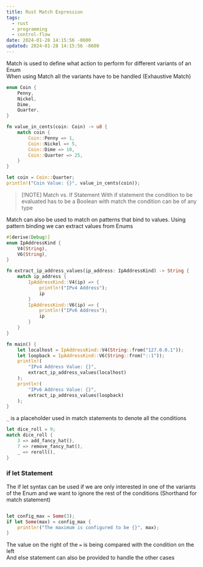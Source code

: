 ```yaml
---
title: Rust Match Expression
tags:
  - rust
  - programming
  - control-flow
date: 2024-01-28 14:15:56 -0600
updated: 2024-01-28 14:15:56 -0600
---
```


Match is used to define what action to perform for different variants of an Enum  
When using Match all the variants have to be handled (Exhaustive Match)

```rust
enum Coin {
    Penny,
    Nickel,
    Dime,
    Quarter,
}

fn value_in_cents(coin: Coin) -> u8 {
    match coin {
        Coin::Penny => 1,
        Coin::Nickel => 5,
        Coin::Dime => 10,
        Coin::Quarter => 25,
    }
}

let coin = Coin::Quarter;
println!("Coin Value: {}", value_in_cents(coin));
```

> [!NOTE] Match vs. If Statement
> With if statement the condition to be evaluated has to be a Boolean with match the condition can be of any type  

Match can also be used to match on patterns that bind to values. Using pattern binding we can extract values from Enums

```rust
#[derive(Debug)]
enum IpAddressKind {
    V4(String),
    V6(String),
}

fn extract_ip_address_values(ip_address: IpAddressKind) -> String {
    match ip_address {
        IpAddressKind::V4(ip) => {
            println!("IPv4 Address");
            ip
        }
        IpAddressKind::V6(ip) => {
            println!("IPv6 Address");
            ip
        }
    }
}

fn main() {
    let localhost = IpAddressKind::V4(String::from("127.0.0.1"));
    let loopback = IpAddressKind::V6(String::from("::1"));
    println!(
        "IPv4 Address Value: {}",
        extract_ip_address_values(localhost)
    );
    println!(
        "IPv6 Address Value: {}",
        extract_ip_address_values(loopback)
    );
}
```

`_` is a placeholder used in match statements to denote all the conditions

```rust
let dice_roll = 9;
match dice_roll {
	3 => add_fancy_hat(),
	7 => remove_fancy_hat(),
	_ => reroll(),
}

```

### if let Statement

The if let syntax can be used if we are only interested in one of the variants of the Enum and we want to ignore the rest of the conditions (Shorthand for match statement)  

```rust

let config_max = Some(3);
if let Some(max) = config_max {
	println!("The maximum is configured to be {}", max);
}
```

The value on the right of the `=` is being compared with the condition on the left  
And else statement can also be provided to handle the other cases
